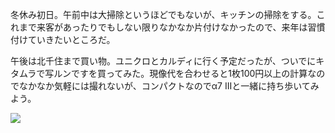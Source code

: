 冬休み初日。午前中は大掃除というほどでもないが、キッチンの掃除をする。これまで来客があったりでもしない限りなかなか片付けなかったので、来年は習慣付けていきたいところだ。

午後は北千住まで買い物。ユニクロとカルディに行く予定だったが、ついでにキタムラで写ルンですを買ってみた。現像代を合わせると1枚100円以上の計算なのでなかなか気軽には撮れないが、コンパクトなのでα7 IIIと一緒に持ち歩いてみよう。

![](https://photos.old.apkas.net/medium/202312/20231228-153427.webp)
